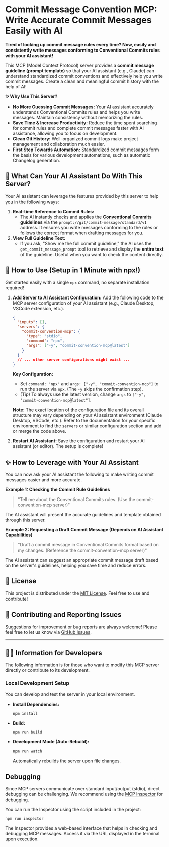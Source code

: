 # Commit Message Convention MCP: Write Accurate Commit Messages Easily with AI

**Tired of looking up commit message rules every time? Now, easily and consistently write messages conforming to Conventional Commits rules with your AI assistant!**

This MCP (Model Context Protocol) server provides a **commit message guideline (prompt template)** so that your AI assistant (e.g., Claude) can understand standardized commit conventions and effectively help you write commit messages. Create a clean and meaningful commit history with the help of AI!

**✨ Why Use This Server?**

- **No More Guessing Commit Messages:** Your AI assistant accurately understands Conventional Commits rules and helps you write messages. Maintain consistency without memorizing the rules.
- **Save Time & Increase Productivity:** Reduce the time spent searching for commit rules and complete commit messages faster with AI assistance, allowing you to focus on development.
- **Clean Git History:** Well-organized commit logs make project management and collaboration much easier.
- **First Step Towards Automation:** Standardized commit messages form the basis for various development automations, such as automatic Changelog generation.

## 🤖 What Can Your AI Assistant Do With This Server?

Your AI assistant can leverage the features provided by this server to help you in the following ways:

1.  **Real-time Reference to Commit Rules:**
    - The AI instantly checks and applies the **[Conventional Commits](https://www.conventionalcommits.org/) guidelines** via the `prompt://git/commit-message/standard/v1` address. It ensures you write messages conforming to the rules or follows the correct format when drafting messages for you.
2.  **View Full Guideline Text:**
    - If you ask, "Show me the full commit guideline," the AI uses the `get_commit_message_prompt` tool to retrieve and display the **entire text** of the guideline. Useful when you want to check the content directly.

## 🚀 How to Use (Setup in 1 Minute with npx!)

Get started easily with a single `npx` command, no separate installation required!

1.  **Add Server to AI Assistant Configuration:**
    Add the following code to the MCP server configuration of your AI assistant (e.g., Claude Desktop, VSCode extension, etc.).

    ```json
    {
      "inputs": [],
      "servers": {
        "commit-convention-mcp": {
          "type": "stdio",
          "command": "npx",
          "args": ["-y", "commit-convention-mcp@latest"]
        }
      }
      // ... other server configurations might exist ...
    }
    ```

    **Key Configuration:**

    - Set `command: "npx"` and `args: ["-y", "commit-convention-mcp"]` to run the server via `npx`. (The `-y` skips the confirmation step).
    - (Tip) To always use the latest version, change `args` to `["-y", "commit-convention-mcp@latest"]`.

    **Note:** The exact location of the configuration file and its overall structure may vary depending on your AI assistant environment (Claude Desktop, VSCode, etc.). Refer to the documentation for your specific environment to find the `servers` or similar configuration section and add or merge the code above.

2.  **Restart AI Assistant:**
    Save the configuration and restart your AI assistant (or editor). The setup is complete!

## ✨ How to Leverage with Your AI Assistant

You can now ask your AI assistant the following to make writing commit messages easier and more accurate.

**Example 1: Checking the Commit Rule Guidelines**

> "Tell me about the Conventional Commits rules. (Use the commit-convention-mcp server)"

The AI assistant will present the accurate guidelines and template obtained through this server.

**Example 2: Requesting a Draft Commit Message (Depends on AI Assistant Capabilities)**

> "Draft a commit message in Conventional Commits format based on my changes. (Reference the commit-convention-mcp server)"

The AI assistant can suggest an appropriate commit message draft based on the server's guidelines, helping you save time and reduce errors.

## 📜 License

This project is distributed under the [MIT License](./LICENSE). Feel free to use and contribute!

## 🤝 Contributing and Reporting Issues

Suggestions for improvement or bug reports are always welcome! Please feel free to let us know via [GitHub Issues](https://github.com/sk0x0y/commit-convention-mcp/issues).

---

## 🧑‍💻 Information for Developers

The following information is for those who want to modify this MCP server directly or contribute to its development.

### Local Development Setup

You can develop and test the server in your local environment.

- **Install Dependencies:**
  ```bash
  npm install
  ```
- **Build:**
  ```bash
  npm run build
  ```
- **Development Mode (Auto-Rebuild):**
  ```bash
  npm run watch
  ```
  Automatically rebuilds the server upon file changes.

## Debugging

Since MCP servers communicate over standard input/output (stdio), direct debugging can be challenging. We recommend using the [MCP Inspector](https://github.com/modelcontextprotocol/inspector) for debugging.

You can run the Inspector using the script included in the project:

```bash
npm run inspector
```

The Inspector provides a web-based interface that helps in checking and debugging MCP messages. Access it via the URL displayed in the terminal upon execution.
